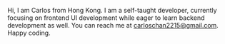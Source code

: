 Hi, I am Carlos from Hong Kong. 
I am a self-taught developer, currently focusing on frontend UI development while eager to learn backend development as well. 
You can reach me at carloschan2215@gmail.com. Happy coding.
